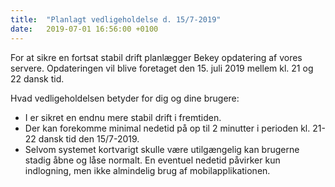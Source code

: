 ```yaml
---
title:  "Planlagt vedligeholdelse d. 15/7-2019"
date:   2019-07-01 16:56:00 +0100
---
```

For at sikre en fortsat stabil drift planlægger Bekey opdatering af vores servere. Opdateringen vil blive foretaget den 15. juli 2019 mellem kl. 21 og 22 dansk tid.

Hvad vedligeholdelsen betyder for dig og dine brugere:

* I er sikret en endnu mere stabil drift i fremtiden.
* Der kan forekomme minimal nedetid på op til 2 minutter i perioden kl. 21-22 dansk tid den 15/7-2019.
* Selvom systemet kortvarigt skulle være utilgængelig kan brugerne stadig åbne og låse normalt. En eventuel nedetid påvirker kun indlogning, men ikke almindelig brug af mobilapplikationen.
